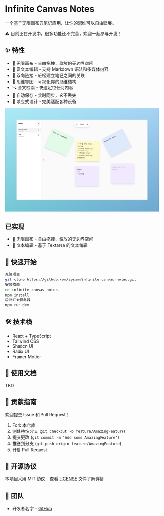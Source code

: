 # Infinite Canvas Notes

一个基于无限画布的笔记应用，让你的思维可以自由延展。

⚠️ 目前还在开发中，很多功能还不完善，欢迎一起参与开发！

## ✨ 特性

- 🎨 无限画布 - 自由拖拽、缩放的无边界空间
- 📝 富文本编辑 - 支持 Markdown 语法和多媒体内容
- 🔗 双向链接 - 轻松建立笔记之间的关联
- 🎯 思维导图 - 可视化你的思维结构
- 🔍 全文检索 - 快速定位任何内容
- 💾 自动保存 - 实时同步，永不丢失
- 📱 响应式设计 - 完美适配各种设备

![效果预览](./docs/assets/screenshot.jpeg)

## 已实现

- 🎨 无限画布 - 自由拖拽、缩放的无边界空间
- 📝 文本编辑 - 基于 Textarea 的文本编辑


## 🚀 快速开始

```bash
克隆项目
git clone https://github.com/zysam/infinite-canvas-notes.git
安装依赖
cd infinite-canvas-notes
npm install
启动开发服务器
npm run dev
```
## 🛠️ 技术栈

- React + TypeScript
- Tailwind CSS
- Shadcn UI
- Radix UI
- Framer Motion

## 📖 使用文档

TBD

## 🤝 贡献指南

欢迎提交 Issue 和 Pull Request！

1. Fork 本仓库
2. 创建特性分支 (`git checkout -b feature/AmazingFeature`)
3. 提交更改 (`git commit -m 'Add some AmazingFeature'`)
4. 推送到分支 (`git push origin feature/AmazingFeature`)
5. 开启 Pull Request

## 📄 开源协议

本项目采用 MIT 协议 - 查看 [LICENSE](LICENSE) 文件了解详情

## 👥 团队

- 开发者名字 - [GitHub](https://github.com/zysam)
